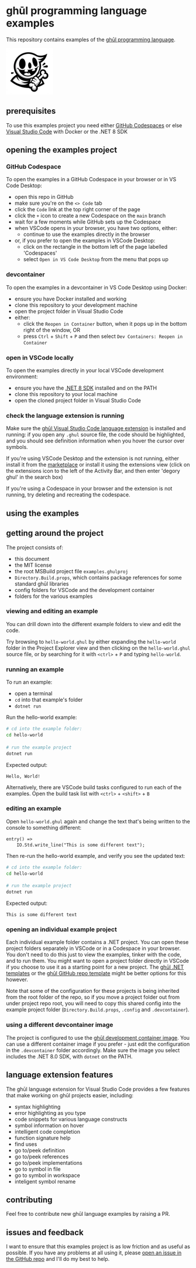# ghūl programming language examples

This repository contains examples of the [ghūl programming language](https://ghul.dev).

[![ghūl logo icon small](https://raw.githubusercontent.com/degory/ghul-dev/035cc6d3997514d03cbbd7b15133c37bf2a79f4e/src/.vuepress/public/ghul-logo-icon-128.png)](https://ghul.dev)

## prerequisites

To use this examples project you need either [GitHub Codespaces](https://github.com/features/codespaces) or else [Visual Studio Code](https://code.visualstudio.com/) with Docker or the .NET 8 SDK

## opening the examples project

### GitHub Codespace

To open the examples in a GitHub Codespace in your browser or in VS Code Desktop:
- open this repo in GitHub
- make sure you're on the `<> Code` tab
- click the `Code` link at the top right corner of the page
- click the `+` icon to create a new Codespace on the `main` branch
- wait for a few moments while GitHub sets up the Codespace
- when VSCode opens in your browser, you have two options, either:
  - continue to use the examples directly in the browser
- or, if you prefer to open the examples in VSCode Desktop:
  - click on the rectangle in the bottom left of the page labelled 'Codespaces'
  - select `Open in VS Code Desktop` from the menu that pops up

### devcontainer

To open the examples in a devcontainer in VS Code Desktop using Docker:
- ensure you have Docker installed and working
- clone this repository to your development machine
- open the project folder in Visual Studio Code 
- either:
  - click the `Reopen in Container` button, when it pops up in the bottom right of the window, OR
  - press `Ctrl` + `Shift` + `P` and then select `Dev Containers: Reopen in Container` 

### open in VSCode locally
To open the examples directly in your local VSCode development environment:

- ensure you have the [.NET 8 SDK](https://dotnet.microsoft.com/en-us/download/dotnet/8.0) installed and on the PATH
- clone this repository to your local machine
- open the cloned project folder in Visual Studio Code

### check the language extension is running

Make sure the [ghūl Visual Studio Code language extension](https://marketplace.visualstudio.com/items?itemName=degory.ghul) is installed and running: if you open any `.ghul` source file, the code should be highlighted, and you should see definition information when you hover the cursor over symbols.

If you're using VSCode Desktop and the extension is not running, either install it from the [marketplace](https://marketplace.visualstudio.com/items?itemName=degory.ghul) or install it using the extensions view (click on the extensions icon to the left of the Activity Bar, and then enter 'degory ghul' in the search box)

If you're using a Codespace in your browser and the extension is not running, try deleting and recreating the codespace.

## using the examples

## getting around the project
The project consists of:
- this document
- the MIT license
- the root MSBuild project file `examples.ghulproj`
- `Directory.Build.props`, which contains package references for some standard ghūl libraries
- config folders for VSCode and the development container
- folders for the various examples

### viewing and editing an example
You can drill down into the different example folders to view and edit the code.

Try browsing to `hello-world.ghul` by either expanding the `hello-world` folder in the Project Explorer view and then clicking on the `hello-world.ghul` source file, or by searching for it with `<ctrl>` + `P` and typing `hello-world`.

### running an example
To run an example:
- open a terminal 
- `cd` into that example's folder
- `dotnet run`

Run the hello-world example:
```sh
# cd into the example folder:
cd hello-world

# run the example project
dotnet run
```

Expected output:
```plaintext
Hello, World!
```

Alternatively, there are VSCode build tasks configured to run each of the examples. Open the build task list with `<ctrl>` + `<shift>` + `B`

### editing an example

Open `hello-world.ghul` again and change the text that's being written to the console to something different:

```ghul
entry() =>
    IO.Std.write_line("This is some different text");
```

Then re-run the hello-world example, and verify you see the updated text:
```sh
# cd into the example folder:
cd hello-world

# run the example project
dotnet run
```

Expected output:
```plaintext
This is some different text
```

### opening an individual example project

Each individual example folder contains a .NET project. You can open these project folders separately in VSCode or in a Codespace in your browser. You don't need to do this just to view the examples, tinker with the code, and to run them. You might want to open a project folder directly in VSCode if you choose to use it as a starting point for a new project. The [ghūl .NET templates](https://www.nuget.org/packages/ghul.templates) or the [ghūl GitHub repo template](https://github.com/degory/ghul-repository-template) might be better options for this however.

Note that some of the configuration for these projects is being inherited from the root folder of the repo, so if you move a project folder out from under project repo root, you will need to copy this shared config into the example project folder (`Directory.Build.props`, `.config` and `.devcontainer`).

### using a different devcontainer image

The project is configured to use the [ghūl development container image](https://github.com/degory/ghul/pkgs/container/ghul%2Fdevcontainer). You can use a different container image if you prefer - just edit the configuration in the `.devcontainer` folder accordingly. Make sure the image you select includes the .NET 8.0 SDK, with `dotnet` on the PATH.

## language extension features
The ghūl language extension for Visual Studio Code provides a few features that make working on ghūl projects easier, including:

- syntax highlighting
- error highlighting as you type
- code snippets for various language constructs
- symbol information on hover
- intelligent code completion
- function signature help
- find uses
- go to/peek definition
- go to/peek references
- go to/peek implementations
- go to symbol in file
- go to symbol in workspace
- inteligent symbol rename

## contributing

Feel free to contribute new ghūl language examples by raising a PR.

## issues and feedback

I want to ensure that this examples project is as low friction and as useful as possible. If you have any problems at all using it, please [open an issue in the GitHub repo](https://github.com/degory/ghul-examples/issues/new/choose) and I'll do my best to help.
